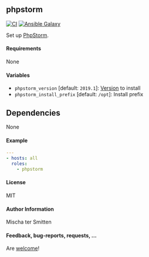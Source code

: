 ## phpstorm

[![CI](https://github.com/Oefenweb/ansible-phpstorm/workflows/CI/badge.svg)](https://github.com/Oefenweb/ansible-phpstorm/actions?query=workflow%3ACI)
[![Ansible Galaxy](http://img.shields.io/badge/ansible--galaxy-phpstorm-blue.svg)](https://galaxy.ansible.com/Oefenweb/phpstorm)

Set up [PhpStorm](https://www.jetbrains.com/phpstorm/).

#### Requirements

None

#### Variables

* `phpstorm_version` [default: `2019.1`]: [Version](https://www.jetbrains.com/phpstorm/download/index.html#section=linux) to install
* `phpstorm_install_prefix` [default: `/opt`]: Install prefix

## Dependencies

None

#### Example

```yaml
---
- hosts: all
  roles:
    - phpstorm
```

#### License

MIT

#### Author Information

Mischa ter Smitten

#### Feedback, bug-reports, requests, ...

Are [welcome](https://github.com/Oefenweb/ansible-phpstorm/issues)!
